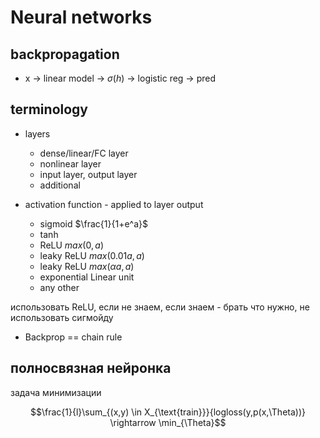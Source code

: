 # Neural networks

## backpropagation

* x -> linear model -> $\sigma (h)$ -> logistic reg -> pred

## terminology

* layers
  * dense/linear/FC layer
  * nonlinear layer
  * input layer, output layer
  * additional

* activation function - applied to layer output

  * sigmoid
    $\frac{1}{1+e^a}$
  * $\tanh$
  * ReLU
  $max(0, a)$
  * leaky ReLU
  $max(0.01a, a)$
  * leaky ReLU
  $max(\alpha a, a)$
  * exponential Linear unit
  * any other

использовать ReLU, если не знаем, если знаем - брать что нужно, не использовать сигмойду

* Backprop == chain rule

## полносвязная нейронка

задача минимизации

$$\frac{1}{l}\sum_{(x,y) \in X_{\text{train}}}{logloss(y,p(x,\Theta))} \rightarrow \min_{\Theta}$$

